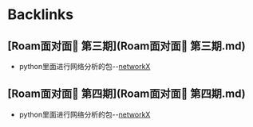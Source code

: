 
# Backlinks
## [Roam面对面🍜 第三期](Roam面对面🍜 第三期.md)
- python里面进行网络分析的包--[networkX](networkX.md)

## [Roam面对面🍜 第四期](Roam面对面🍜 第四期.md)
- python里面进行网络分析的包--[networkX](networkX.md)

